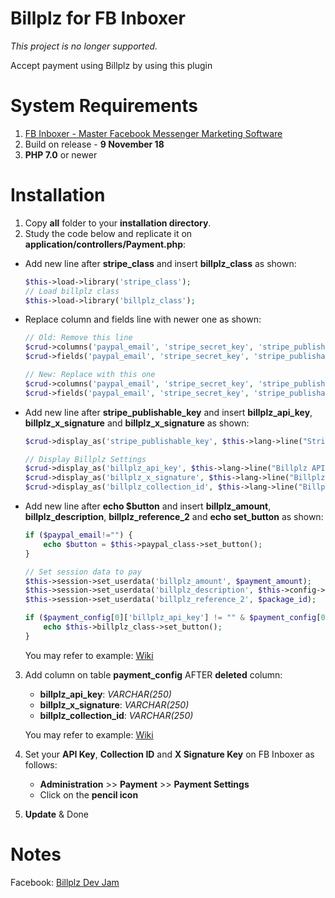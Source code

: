 # Billplz for FB Inboxer
*This project is no longer supported.*

Accept payment using Billplz by using this plugin

# System Requirements

1. [FB Inboxer - Master Facebook Messenger Marketing Software](https://codecanyon.net/item/fb-inboxer-master-facebook-messenger-marketing-software/19578006?s_rank=1)
2. Build on release - **9 November 18**
3. **PHP 7.0** or newer

# Installation

1. Copy **all** folder to your  **installation directory**.
2. Study the code below and replicate it on **application/controllers/Payment.php**:
- Add new line after **stripe_class** and insert **billplz_class** as shown:
    ```php
    $this->load->library('stripe_class');
    // Load billplz class
    $this->load->library('billplz_class');
    ```
- Replace column and fields line with newer one as shown:

    ```php
    // Old: Remove this line
    $crud->columns('paypal_email', 'stripe_secret_key', 'stripe_publishable_key', 'currency');
    $crud->fields('paypal_email', 'stripe_secret_key', 'stripe_publishable_key', 'currency');

    // New: Replace with this one
    $crud->columns('paypal_email', 'stripe_secret_key', 'stripe_publishable_key', 'currency', 'billplz_api_key', 'billplz_x_signature', 'billplz_collection_id');
    $crud->fields('paypal_email', 'stripe_secret_key', 'stripe_publishable_key', 'currency', 'billplz_api_key', 'billplz_x_signature', 'billplz_collection_id');
    ```
- Add new line after **stripe_publishable_key** and insert **billplz_api_key**, **billplz_x_signature** and **billplz_x_signature** as shown:
    ```php
    $crud->display_as('stripe_publishable_key', $this->lang->line("Stripe Publishable Key"));

    // Display Billplz Settings
    $crud->display_as('billplz_api_key', $this->lang->line("Billplz API Key"));
    $crud->display_as('billplz_x_signature', $this->lang->line("Billplz X Signature Key"));
    $crud->display_as('billplz_collection_id', $this->lang->line("Billplz Collection ID"));
    ```
- Add new line after **echo $button** and insert **billplz_amount**, **billplz_description**, **billplz_reference_2** and **echo set_button** as shown:
    ```php
    if ($paypal_email!="") {
        echo $button = $this->paypal_class->set_button();
    }

    // Set session data to pay
    $this->session->set_userdata('billplz_amount', $payment_amount);
    $this->session->set_userdata('billplz_description', $this->config->item("product_name")." : ".$package_name." (".$package_validity." days)");
    $this->session->set_userdata('billplz_reference_2', $package_id);

    if ($payment_config[0]['billplz_api_key'] != "" & $payment_config[0]['billplz_x_signature'] !=="") {
        echo $this->billplz_class->set_button();
    }
    ```
    You may refer to example: [Wiki](https://github.com/wzul/Billplz-for-FB-Inboxer/wiki/Example-code-for-Payment.php)
3. Add column on table **payment_config** AFTER **deleted** column:
    - **billplz_api_key**: _VARCHAR(250)_
    - **billplz_x_signature**: _VARCHAR(250)_
    - **billplz_collection_id**: _VARCHAR(250)_

    You may refer to example: [Wiki](https://github.com/wzul/Billplz-for-FB-Inboxer/wiki/Table-Structure:-payment_config)

4. Set your **API Key**, **Collection ID** and **X Signature Key** on FB Inboxer as follows:
    - **Administration** >> **Payment** >> **Payment Settings**
    - Click on the **pencil icon**
5. **Update** & Done

# Notes

Facebook: [Billplz Dev Jam](https://www.facebook.com/groups/billplzdevjam/)
